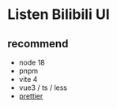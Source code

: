 # Listen Bilibili UI

## recommend

-   node 18
-   pnpm
-   vite 4
-   vue3 / ts / less
-   [prettier](https://www.prettier.cn/docs/install.html)
